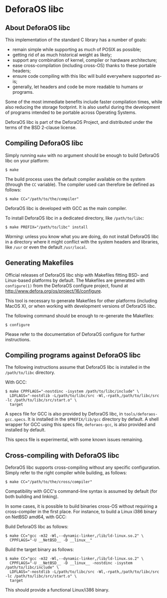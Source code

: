DeforaOS libc
=============

About DeforaOS libc
-------------------

This implementation of the standard C library has a number of goals:

 * remain simple while supporting as much of POSIX as possible;
 * getting rid of as much historical weight as likely;
 * support any combination of kernel, compiler or hardware architecture;
 * ease cross-compilation (including cross-OS) thanks to these portable headers;
 * ensure code compiling with this libc will build everywhere supported as-is;
 * generally, let headers and code be more readable to humans or programs.

Some of the most immediate benefits include faster compilation times, while
also reducing the storage footprint. It is also useful during the development of
programs intended to be portable across Operating Systems.

DeforaOS libc is part of the DeforaOS Project, and distributed under the terms
of the BSD 2-clause license.


Compiling DeforaOS libc
-----------------------

Simply running `make` with no argument should be enough to build DeforaOS libc
on your platform:

    $ make

The build process uses the default compiler available on the system (through
the `CC` variable). The compiler used can therefore be defined as follows:

    $ make CC="/path/to/the/compiler"

DeforaOS libc is developed with GCC as the main compiler.

To install DeforaOS libc in a dedicated directory, like `/path/to/libc`:

    $ make PREFIX="/path/to/libc" install

_Warning_: unless you know what you are doing, do not install DeforaOS libc in a
           directory where it might conflict with the system headers and
	   libraries, like `/usr` or even the default `/usr/local`.


Generating Makefiles
--------------------

Official releases of DeforaOS libc ship with Makefiles fitting BSD- and
Linux-based platforms by default. The Makefiles are generated with
`configure(1)` from the DeforaOS configure project, found at
<http://www.defora.org/os/project/16/configure>.

This tool is necessary to generate Makefiles for other platforms (including
MacOS X), or when working with development versions of DeforaOS libc.

The following command should be enough to re-generate the Makefiles:

    $ configure

Please refer to the documentation of DeforaOS configure for further
instructions.


Compiling programs against DeforaOS libc
----------------------------------------

The following instructions assume that DeforaOS libc is installed in the
`/path/to/libc` directory.

With GCC:

    $ make CPPFLAGS="-nostdinc -isystem /path/to/libc/include" \
      LDFLAGS="-nostdlib -L/path/to/libc/src -Wl,-rpath,/path/to/libc/src -lc /path/to/libc/src/start.o" \
      target

A specs file for GCC is also provided by DeforaOS libc, in
`tools/deforaos-gcc.specs`. It is installed in the `$PREFIX/lib/gcc` directory
by default. A shell wrapper for GCC using this specs file, `deforaos-gcc`, is
also provided and installed by default.

This specs file is experimental, with some known issues remaining.


Cross-compiling with DeforaOS libc
----------------------------------

DeforaOS libc supports cross-compiling without any specific configuration.
Simply refer to the right compiler while building, as follows:

    $ make CC="/path/to/the/cross/compiler"

Compatibility with GCC's command-line syntax is assumed by default (for both
building and linking).

In some cases, it is possible to build binaries cross-OS without requiring a
cross-compiler in the first place. For instance, to build a Linux i386 binary
on NetBSD amd64, with GCC:

Build DeforaOS libc as follows:

    $ make CC="gcc -m32 -Wl,--dynamic-linker,/lib/ld-linux.so.2" \
      CPPFLAGS="-U __NetBSD__ -D __linux__"

Build the target binary as follows:

    $ make CC="gcc -m32 -Wl,--dynamic-linker,/lib/ld-linux.so.2" \
      CPPFLAGS="-U __NetBSD__ -D __linux__ -nostdinc -isystem /path/to/libc/include" \
      LDFLAGS="-nostdlib -L/path/to/libc/src -Wl,-rpath,/path/to/libc/src -lc /path/to/libc/src/start.o" \
      target

This should provide a functional Linux/i386 binary.

